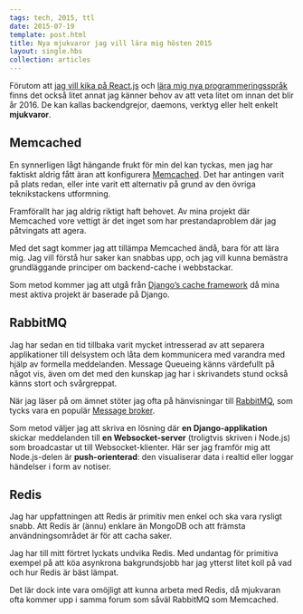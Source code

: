 ```yaml
---
tags: tech, 2015, ttl
date: 2015-07-19
template: post.html
title: Nya mjukvaror jag vill lära mig hösten 2015
layout: single.hbs
collection: articles
---
```

Förutom att [jag vill kika på React.js](/b/ttl-2015-web/) och [lära mig nya programmeringsspråk](/b/ttl-2015-langs/) finns det också litet annat jag känner behov av att veta litet om innan det blir år 2016. De kan kallas backendgrejor, daemons, verktyg eller helt enkelt **mjukvaror**.


## Memcached

En synnerligen lågt hängande frukt för min del kan tyckas, men jag har faktiskt aldrig fått äran att konfigurera [Memcached](http://www.memcached.org). Det har antingen varit på plats redan, eller inte varit ett alternativ på grund av den övriga teknikstackens utformning.

Framförallt har jag aldrig riktigt haft behovet. Av mina projekt där Memcached vore vettigt är det inget som har prestandaproblem där jag påtvingats att agera.

Med det sagt kommer jag att tillämpa Memcached ändå, bara för att lära mig. Jag vill förstå hur saker kan snabbas upp, och jag vill kunna bemästra grundläggande principer om backend-cache i webbstackar.

Som metod kommer jag att utgå från [Django’s cache framework](https://docs.djangoproject.com/en/1.8/topics/cache/#memcached) då mina mest aktiva projekt är baserade på Django.


## RabbitMQ

Jag har sedan en tid tillbaka varit mycket intresserad av att separera applikationer till delsystem och låta dem kommunicera med varandra med hjälp av formella meddelanden. Message Queueing känns värdefullt på något vis, även om det med den kunskap jag har i skrivandets stund också känns stort och svårgreppat.

När jag läser på om ämnet stöter jag ofta på hänvisningar till [RabbitMQ](http://Www.rabbitmq.com), som tycks vara en populär [Message broker](https://en.wikipedia.org/wiki/Message_broker).

Som metod väljer jag att skriva en lösning där **en Django-applikation** skickar meddelanden till **en Websocket-server** (troligtvis skriven i Node.js) som broadcastar ut till Websocket-klienter. Här ser jag framför mig att Node.js-delen är **push-orienterad**: den visualiserar data i realtid eller loggar händelser i form av notiser.



## Redis

Jag har uppfattningen att Redis är primitiv men enkel och ska vara rysligt snabb. Att Redis är (ännu) enklare än MongoDB och att främsta användningsområdet är för att cacha saker.

Jag har till mitt förtret lyckats undvika Redis. Med undantag för primitiva exempel på att köa asynkrona bakgrundsjobb har jag ytterst litet koll på vad och hur Redis är bäst lämpat.

Det lär dock inte vara omöjligt att kunna arbeta med Redis, då mjukvaran ofta kommer upp i samma forum som såväl RabbitMQ som Memcached.